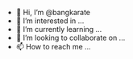 - 👋 Hi, I’m @bangkarate
- 👀 I’m interested in ...
- 🌱 I’m currently learning ...
- 💞️ I’m looking to collaborate on ...
- 📫 How to reach me ...

<!---
bangkarate/bangkarate is a ✨ special ✨ repository because its `README.md` (this file) appears on your GitHub profile.
You can click the Preview link to take a look at your changes.
--->
